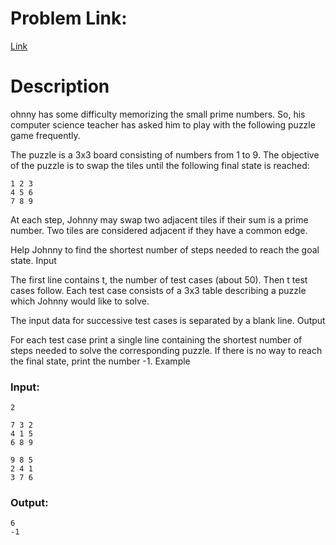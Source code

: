 # Problem Link:

[Link](https://www.codechef.com/problems/H1)
# Description
ohnny has some difficulty memorizing the small prime numbers. So, his computer science teacher has asked him to play with the following puzzle game frequently.

The puzzle is a 3x3 board consisting of numbers from 1 to 9. The objective of the puzzle is to swap the tiles until the following final state is reached:

    1 2 3
    4 5 6
    7 8 9

At each step, Johnny may swap two adjacent tiles if their sum is a prime number. Two tiles are considered adjacent if they have a common edge.

Help Johnny to find the shortest number of steps needed to reach the goal state.
Input

The first line contains t, the number of test cases (about 50). Then t test cases follow. Each test case consists of a 3x3 table describing a puzzle which Johnny would like to solve.

The input data for successive test cases is separated by a blank line.
Output

For each test case print a single line containing the shortest number of steps needed to solve the corresponding puzzle. If there is no way to reach the final state, print the number -1.
Example

### Input:
    2

    7 3 2 
    4 1 5 
    6 8 9 

    9 8 5 
    2 4 1 
    3 7 6  

### Output:
    6
    -1

